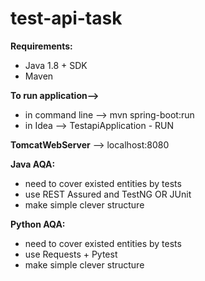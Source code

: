 # test-api-task

**Requirements:**
- Java 1.8 + SDK
- Maven

**To run application-->**
- in command line --> mvn spring-boot:run
- in Idea --> TestapiApplication - RUN 

**TomcatWebServer** --> localhost:8080

**Java AQA:**
- need to cover existed entities by tests
- use REST Assured and TestNG OR JUnit
- make simple clever structure

**Python AQA:** 
- need to cover existed entities by tests
- use Requests + Pytest
- make simple clever structure
